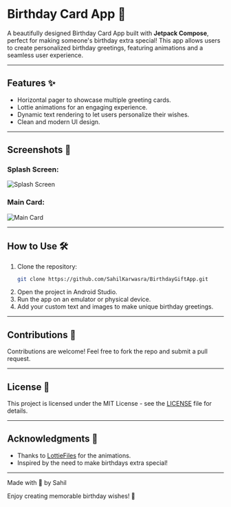 # Birthday Card App 🎉

A beautifully designed Birthday Card App built with **Jetpack Compose**, perfect for making someone's birthday extra special! This app allows users to create personalized birthday greetings, featuring animations and a seamless user experience.

---

## Features ✨
- Horizontal pager to showcase multiple greeting cards.
- Lottie animations for an engaging experience.
- Dynamic text rendering to let users personalize their wishes.
- Clean and modern UI design.

---

## Screenshots 📸

### Splash Screen:
![Splash Screen](![SplashScreen](https://github.com/user-attachments/assets/75c0a433-c3af-48b9-b10a-c728decf2305))

### Main Card:
![Main Card](![MainScreen](https://github.com/user-attachments/assets/b29af1a7-5327-41f3-bc88-0790268a1063))

---

## How to Use 🛠️
1. Clone the repository:
   ```bash
   git clone https://github.com/SahilKarwasra/BirthdayGiftApp.git
   ```
2. Open the project in Android Studio.
3. Run the app on an emulator or physical device.
4. Add your custom text and images to make unique birthday greetings.

---

## Contributions 🤝
Contributions are welcome! Feel free to fork the repo and submit a pull request.

---

## License 📜
This project is licensed under the MIT License - see the [LICENSE](./LICENSE) file for details.

---

## Acknowledgments 🙌
- Thanks to [LottieFiles](https://lottiefiles.com/) for the animations.
- Inspired by the need to make birthdays extra special!

---
Made with 💖 by Sahil

Enjoy creating memorable birthday wishes! 🎂
